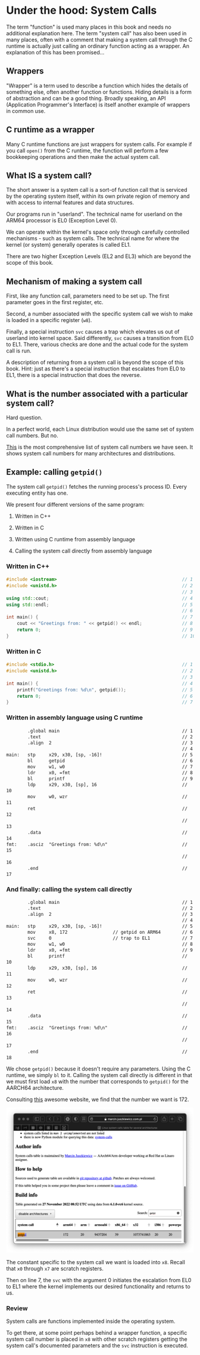 # Under the hood: System Calls

The term "function" is used many places in this book and needs no
additional explanation here. The term "system call" has also been used
in many places, often with a comment that making a system call through
the C runtime is actually just calling an ordinary function acting as
a wrapper. An explanation of this has been promised...

## Wrappers

"Wrapper" is a term used to describe a function which hides the details
of something else, often another function or functions. Hiding details
is a form of abstraction and can be a good thing. Broadly speaking,
an API (Application Programmer's Interface) is itself another example
of wrappers in common use.

## C runtime as a wrapper

Many C runtime functions are just wrappers for system calls. For example
if you call `open()` from the C runtime, the function will perform a few
bookkeeping operations and then make the actual system call.

## What IS a system call?

The short answer is a system call is a sort-of function call that is
serviced by the operating system itself, within its own private region
of memory and with access to internal features and data structures.

Our programs run in "userland". The technical name for userland on the
ARM64 processor is EL0 (Exception Level 0).

We can operate within the kernel's space only through carefully
controlled mechanisms - such as system calls. The technical name for
where the kernel (or system) generally operates is called EL1.

There are two higher Exception Levels (EL2 and EL3) which are beyond
the scope of this book.

## Mechanism of making a system call

First, like any function call, parameters need to be set up. The first
parameter goes in the first register, etc.

Second, a number associated with the specific system call we wish to
make is loaded in a specific register (`w8`).

Finally, a special instruction `svc` causes a trap which elevates us out
of userland into kernel space. Said differently, `svc` causes a
transition from EL0 to EL1. There, various checks are done and the
actual code for the system call is run.

A description of returning from a system call is beyond the scope of
this book. Hint: just as there's a special instruction that escalates
from EL0 to EL1, there is a special instruction that does the reverse.

## What is the number associated with a particular system call?

Hard question.

In a perfect world, each Linux distribution would use the same set of
system call numbers. But no.

[This](https://marcin.juszkiewicz.com.pl/download/tables/syscalls.html)
is the most comprehensive list of system call numbers we have seen. It
shows system call numbers for many architectures and distributions.

## Example: calling `getpid()`

The system call `getpid()` fetches the running process's process ID.
Every executing entity has one.

We present four different versions of the same program:

1. Written in C++

2. Written in C

3. Written using C runtime from assembly language

4. Calling the system call directly from assembly language

### Written in C++

```c++
#include <iostream>                                               // 1 
#include <unistd.h>                                               // 2 
                                                                  // 3 
using std::cout;                                                  // 4 
using std::endl;                                                  // 5 
                                                                  // 6 
int main() {                                                      // 7 
    cout << "Greetings from: " << getpid() << endl;               // 8 
    return 0;                                                     // 9 
}                                                                 // 10
```

### Written in C

```c
#include <stdio.h>                                                // 1 
#include <unistd.h>                                               // 2 
                                                                  // 3 
int main() {                                                      // 4 
    printf("Greetings from: %d\n", getpid());                     // 5 
    return 0;                                                     // 6 
}                                                                 // 7
```

### Written in assembly language using C runtime

```text
        .global main                                              // 1 
        .text                                                     // 2 
        .align  2                                                 // 3 
                                                                  // 4 
main:   stp     x29, x30, [sp, -16]!                              // 5 
        bl      getpid                                            // 6 
        mov     w1, w0                                            // 7 
        ldr     x0, =fmt                                          // 8 
        bl      printf                                            // 9 
        ldp     x29, x30, [sp], 16                                // 10 
        mov     w0, wzr                                           // 11 
        ret                                                       // 12 
                                                                  // 13 
        .data                                                     // 14 
fmt:    .asciz  "Greetings from: %d\n"                            // 15 
                                                                  // 16 
        .end                                                      // 17
```

### And finally: calling the system call directly

```text
        .global main                                              // 1 
        .text                                                     // 2 
        .align  2                                                 // 3 
                                                                  // 4 
main:   stp     x29, x30, [sp, -16]!                              // 5 
        mov     x8, 172                 // getpid on ARM64        // 6 
        svc     0                       // trap to EL1            // 7 
        mov     w1, w0                                            // 8 
        ldr     x0, =fmt                                          // 9 
        bl      printf                                            // 10 
        ldp     x29, x30, [sp], 16                                // 11 
        mov     w0, wzr                                           // 12 
        ret                                                       // 13 
                                                                  // 14 
        .data                                                     // 15 
fmt:    .asciz  "Greetings from: %d\n"                            // 16 
                                                                  // 17 
        .end                                                      // 18
```

We chose `getpid()` because it doesn't require any parameters. Using
the C runtime, we simply `bl` to it. Calling the system call directly
is different in that we must first load `x8` with the number that
corresponds to `getpid()` for the AARCH64 architecture.

Consulting [this](https://marcin.juszkiewicz.com.pl/download/tables/syscalls.html)
awesome website, we find that the number we want is 172.

![here](./getpid/getpid.png)

The constant specific to the system call we want is loaded into `x8`.
Recall that `x0` through `x7` are scratch registers.

Then on line 7, the `svc` with the argument 0 initiates the escalation
from EL0 to EL1 where the kernel implements our desired functionality
and returns to us.

### Review

System calls are functions implemented inside the operating system.

To get there, at some point perhaps behind a wrapper function, a
specific system call number is placed in `x8` with other scratch
registers getting the system call's documented parameters and the `svc`
instruction is executed.
